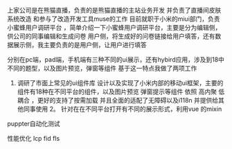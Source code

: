 上家公司是在熊猫直播，负责的是熊猫直播的主站业务开发
并负责了直播间皮肤系统改造
和参与了改造开发工具muse的工作
目前就职于小米的miui部门，负责小蜜蜂用户调研平台
，简单介绍一下小蜜蜂用户调研平台，主要是分为编辑侧，供公司的同事编辑和生成问卷
用户侧，将生成好的问卷链接给用户填答，还有数据展示侧，我主要负责的是用户侧，让用户进行填答

分别在pc端，pad端，手机端有三种不同的ui展示，还有hybird应用，涉及到18中不同的题型，以及图片预览，弹窗等组件
基于这一特点我做了两项工作
1. 调研了市面上常见的ui组件库
   设计以及实现了小米内部的移动ui框架，主要的组件有18种在不同平台的组件，以及图片预览 弹窗提示等组件
  依照 高内聚 低耦合 ，更好的支持了按需加载
  并且全面的适配了无障碍以及i118n
  并提供给其他同事使用
2。 针对在在不同平台打开有不同的展示形式，利用vue 的mixin

puppter自动化测试

性能优化
lcp 
fid
fls
